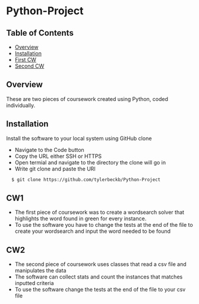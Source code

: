 # Python-Project

## Table of Contents

* [Overview](#Overview)
* [Installation](#Installation)
* [First CW](#CW1)
* [Second CW](#CW2)

## Overview

These are two pieces of coursework created using Python, coded individually.

## Installation

Install the software to your local system using GitHub clone

* Navigate to the Code button
* Copy the URL either SSH or HTTPS
* Open termial and navigate to the directory the clone will go in
* Write git clone and paste the URl

```bash
  $ git clone https://github.com/tylerbeckb/Python-Project
```

## CW1

* The first piece of coursework was to create a wordsearch solver that highlights the word found in green for every instance.
* To use the software you have to change the tests at the end of the file to create your wordsearch and input the word needed to be found

## CW2
* The second piece of coursework uses classes that read a csv file and manipulates the data
* The software can collect stats and count the instances that matches inputted criteria
* To use the software change the tests at the end of the file to your csv file
